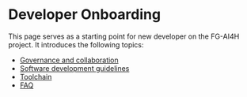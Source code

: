 # Developer Onboarding

This page serves as a starting point for new developer on the FG-AI4H project. It introduces the following topics:

*   [Governance and collaboration](/wiki/spaces/OCI/pages/14844060/Governance+and+collaboration)
*   [Software development guidelines](Software%20Development%20Guidelines.md)
*   [Toolchain](/wiki/spaces/OCI/pages/15466538/Toolchain)
*   [FAQ](/wiki/spaces/OCI/pages/15499324/FAQ)
